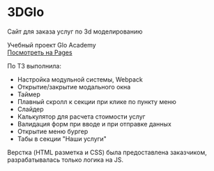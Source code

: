 # 3DGlo

Сайт для заказа услуг по 3d моделированию

Учебный проект Glo Academy 
<br>
[Посмотреть на Pages](https://smirnova-daria.github.io/3DGlo/)

По ТЗ выполнила:

- Настройка модульной системы, Webpack
- Открытие/закрытие модального окна
- Таймер
- Плавный скролл к секции при клике по пункту меню
- Слайдер
- Калькулятор для расчета стоимости услуг
- Валидация форм при вводе и при отправке данных
- Открытие меню бургер
- Табы в секции "Наши услуги"

Верстка (HTML разметка и CSS) была предоставлена заказчиком, разрабатывалась только логика на JS.

